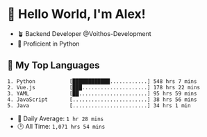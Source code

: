 # 👋 Hello World, I'm Alex!

- 🪴 Backend Developer @Voithos-Development
- 🐍 Proficient in Python

## 💚 My Top Languages
```
1. Python           [████████████............] 548 hrs 7 mins
2. Vue.js           [███.....................] 178 hrs 22 mins
3. YAML             [██......................] 95 hrs 59 mins
4. JavaScript       [........................] 38 hrs 56 mins
5. Java             [........................] 34 hrs 1 min
```
- 💪 Daily Average: `1 hr 28 mins`
- 🕑 All Time: `1,071 hrs 54 mins`